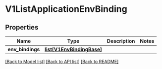 # V1ListApplicationEnvBinding

## Properties
Name | Type | Description | Notes
------------ | ------------- | ------------- | -------------
**env_bindings** | [**list[V1EnvBindingBase]**](V1EnvBindingBase.md) |  | 

[[Back to Model list]](../README.md#documentation-for-models) [[Back to API list]](../README.md#documentation-for-api-endpoints) [[Back to README]](../README.md)

